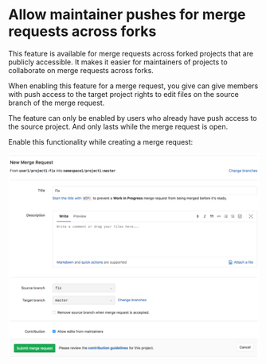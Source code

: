 # Allow maintainer pushes for merge requests across forks

This feature is available for merge requests across forked projects that are
publicly accessible. It makes it easier for maintainers of projects to collaborate
on merge requests across forks.

When enabling this feature for a merge request, you give can give members with push access to the target project rights to edit files on the source branch of the merge request.

The feature can only be enabled by users who already have push access to the source project. And only lasts while the merge request is open.

Enable this functionality while creating a merge request:

![Enable maintainer edits](./img/allow_maintainer_push.png)
